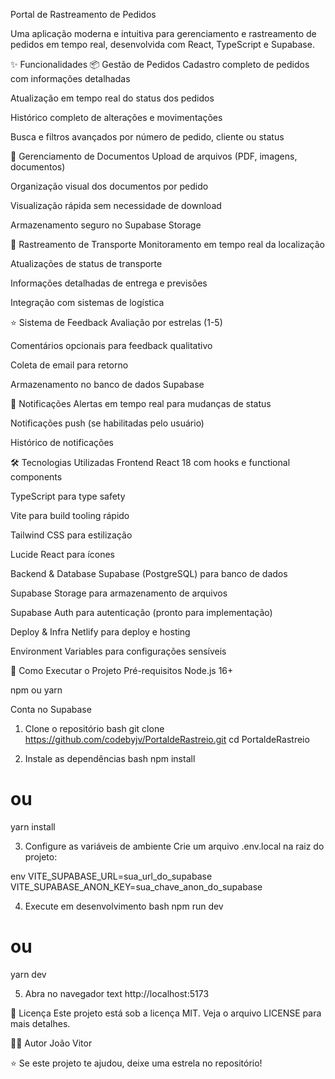 Portal de Rastreamento de Pedidos

Uma aplicação moderna e intuitiva para gerenciamento e rastreamento de pedidos em tempo real, desenvolvida com React, TypeScript e Supabase.

✨ Funcionalidades
📦 Gestão de Pedidos
Cadastro completo de pedidos com informações detalhadas

Atualização em tempo real do status dos pedidos

Histórico completo de alterações e movimentações

Busca e filtros avançados por número de pedido, cliente ou status

📎 Gerenciamento de Documentos
Upload de arquivos (PDF, imagens, documentos)

Organização visual dos documentos por pedido

Visualização rápida sem necessidade de download

Armazenamento seguro no Supabase Storage

🚚 Rastreamento de Transporte
Monitoramento em tempo real da localização

Atualizações de status de transporte

Informações detalhadas de entrega e previsões

Integração com sistemas de logística

⭐ Sistema de Feedback
Avaliação por estrelas (1-5)

Comentários opcionais para feedback qualitativo

Coleta de email para retorno

Armazenamento no banco de dados Supabase

🔔 Notificações
Alertas em tempo real para mudanças de status

Notificações push (se habilitadas pelo usuário)

Histórico de notificações

🛠️ Tecnologias Utilizadas
Frontend
React 18 com hooks e functional components

TypeScript para type safety

Vite para build tooling rápido

Tailwind CSS para estilização

Lucide React para ícones

Backend & Database
Supabase (PostgreSQL) para banco de dados

Supabase Storage para armazenamento de arquivos

Supabase Auth para autenticação (pronto para implementação)

Deploy & Infra
Netlify para deploy e hosting

Environment Variables para configurações sensíveis

🚀 Como Executar o Projeto
Pré-requisitos
Node.js 16+

npm ou yarn

Conta no Supabase

1. Clone o repositório
bash
git clone https://github.com/codebyjv/PortaldeRastreio.git
cd PortaldeRastreio

2. Instale as dependências
bash
npm install
# ou
yarn install

3. Configure as variáveis de ambiente
Crie um arquivo .env.local na raiz do projeto:

env
VITE_SUPABASE_URL=sua_url_do_supabase
VITE_SUPABASE_ANON_KEY=sua_chave_anon_do_supabase

4. Execute em desenvolvimento
bash
npm run dev
# ou
yarn dev

5. Abra no navegador
text
http://localhost:5173

📝 Licença
Este projeto está sob a licença MIT. Veja o arquivo LICENSE para mais detalhes.

👨‍💻 Autor
João Vitor

⭐️ Se este projeto te ajudou, deixe uma estrela no repositório!
